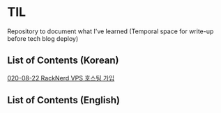 # TIL
Repository to document what I've learned (Temporal space for write-up before tech blog deploy)

## List of Contents (Korean)
[020-08-22 RackNerd VPS 호스팅 가입](https://github.com/hyecheol123/TIL/blob/master/kor/2020-08-22_RackNerd.md)

## List of Contents (English)
